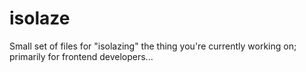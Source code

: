 isolaze
=======

Small set of files for "isolazing" the thing you're currently working on; primarily for frontend developers...
